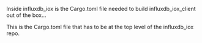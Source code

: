 
Inside influxdb_iox is the Cargo.toml file needed
to build influxdb_iox_client out of the box...

This is the Cargo.toml file that has to be at the top
level of the influxdb_iox repo.
